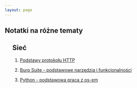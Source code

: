 ```yaml
---
layout: page
---
```


<section>
	<h1>Notatki na różne tematy</h1>
	<ul>
		<p><h2>Sieć</h2>
			<ol>
				<li><a href="{{ "/HTTP-basic" | prepend: site.baseurl | replace: '//', '/' }}"><p>Podstawy protokołu HTTP</p></a></li>
				<li><a href="{{ "/burp-suite" | prepend: site.baseurl | replace: '//', '/' }}"><p>Burp Suite - podstawowe narzędzia i funkcjonalności</p></a></li>
				<li><a href="{{ "/Python_os" | prepend: site.baseurl | replace: '//', '/' }}"><p>Python - podstawowa praca z os-em</p></a></li>
			</ol>
		</p>
	</ul>
</section>
